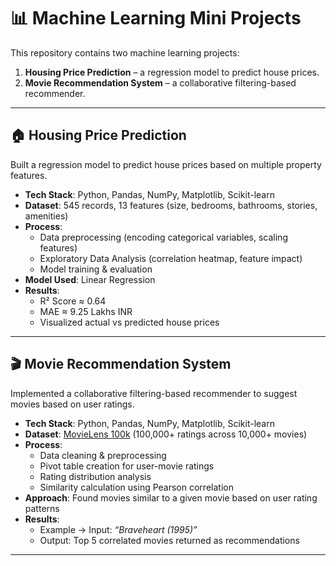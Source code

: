 # 📊 Machine Learning Mini Projects

This repository contains two machine learning projects:  
1. **Housing Price Prediction** – a regression model to predict house prices.  
2. **Movie Recommendation System** – a collaborative filtering-based recommender.  

---

## 🏠 Housing Price Prediction

Built a regression model to predict house prices based on multiple property features.  

- **Tech Stack**: Python, Pandas, NumPy, Matplotlib, Scikit-learn  
- **Dataset**: 545 records, 13 features (size, bedrooms, bathrooms, stories, amenities)  
- **Process**:  
  - Data preprocessing (encoding categorical variables, scaling features)  
  - Exploratory Data Analysis (correlation heatmap, feature impact)  
  - Model training & evaluation  
- **Model Used**: Linear Regression  
- **Results**:  
  - R² Score ≈ 0.64  
  - MAE ≈ 9.25 Lakhs INR  
  - Visualized actual vs predicted house prices  

---

## 🎬 Movie Recommendation System

Implemented a collaborative filtering-based recommender to suggest movies based on user ratings.  

- **Tech Stack**: Python, Pandas, NumPy, Matplotlib, Scikit-learn  
- **Dataset**: [MovieLens 100k](https://grouplens.org/datasets/movielens/100k/) (100,000+ ratings across 10,000+ movies)  
- **Process**:  
  - Data cleaning & preprocessing  
  - Pivot table creation for user-movie ratings  
  - Rating distribution analysis  
  - Similarity calculation using Pearson correlation  
- **Approach**: Found movies similar to a given movie based on user rating patterns  
- **Results**:  
  - Example → Input: *“Braveheart (1995)”*  
  - Output: Top 5 correlated movies returned as recommendations  

---
